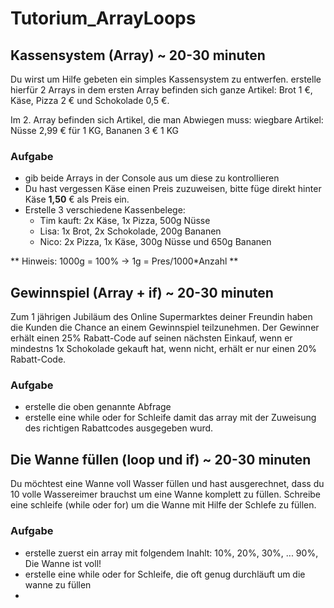 # Tutorium_ArrayLoops

## Kassensystem (Array) ~ 20-30 minuten

Du wirst um Hilfe gebeten ein simples Kassensystem zu entwerfen. erstelle hierfür 2 Arrays in dem ersten Array befinden sich
ganze Artikel: Brot 1 €, Käse, Pizza 2 € und Schokolade 0,5 €.

Im 2. Array befinden sich Artikel, die man Abwiegen muss:
wiegbare Artikel: Nüsse 2,99 € für 1 KG, Bananen 3 € 1 KG

### Aufgabe

- gib beide Arrays in der Console aus um diese zu kontrollieren
- Du hast vergessen Käse einen Preis zuzuweisen, bitte füge direkt hinter Käse **1,50** € als Preis ein.
- Erstelle 3 verschiedene Kassenbelege:
  - Tim kauft: 2x Käse, 1x Pizza, 500g Nüsse
  - Lisa: 1x Brot, 2x Schokolade, 200g Bananen
  - Nico: 2x Pizza, 1x Käse, 300g Nüsse und 650g Bananen

** Hinweis: 1000g = 100% -> 1g = Pres/1000*Anzahl **


## Gewinnspiel (Array + if) ~ 20-30 minuten

Zum 1 jährigen Jubiläum des Online Supermarktes deiner Freundin haben die Kunden die Chance an einem Gewinnspiel teilzunehmen. Der Gewinner erhält einen 25% Rabatt-Code auf seinen nächsten Einkauf, wenn er mindestns 1x Schokolade gekauft hat, wenn nicht, erhält er nur einen 20% Rabatt-Code. 

### Aufgabe

- erstelle die oben genannte Abfrage
- erstelle eine while oder for Schleife damit das array mit der Zuweisung des richtigen Rabattcodes ausgegeben wurd.


## Die Wanne füllen (loop und if) ~ 20-30 minuten

Du möchtest eine Wanne voll Wasser füllen und hast ausgerechnet, dass du 10 volle Wassereimer brauchst um eine Wanne komplett zu füllen. Schreibe
eine schleife (while oder for) um die Wanne mit Hilfe der Schlefe zu füllen.

### Aufgabe

- erstelle zuerst ein array mit folgendem Inahlt: 10%, 20%, 30%, ... 90%, Die Wanne ist voll!
- erstelle eine while oder for Schleife, die oft genug durchläuft um die wanne zu füllen
- 
